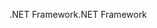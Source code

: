 <span data-ttu-id="5e0aa-101">.NET Framework</span><span class="sxs-lookup"><span data-stu-id="5e0aa-101">.NET Framework</span></span>